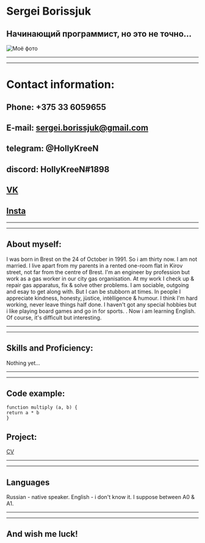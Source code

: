 # Sergei Borissjuk
## Начинающий программист, но это не точно...
![Моё фото](rsschool/Photo.jpg "Описание туту не будет")

*****
*****

# **Contact information:**
## **Phone:** +375 33 6059655
## **E-mail:** sergei.borissjuk@gmail.com
## **telegram:** @HollyKreeN
## **discord:** HollyKreeN#1898
## [VK](https://vk.com/panda_ne_huinya)
## [Insta](https://www.instagram.com/krasnaya_boroda_ne_beda)

*****
*****

## About myself:
I was born in Brest on the 24 of October in 1991. So i am thirty now. I am not married. I live apart from my parents in a rented one-room flat in Kirov street, not far from the centre of Brest.
I'm an engineer by profession but work as a gas worker in our city gas organisation. At my work I check up & repair gas apparatus, fix & solve other problems.
I am sociable, outgoing and esay to get along with. But I can be stubborn at times. In people I appreciate kindness, honesty, jùstice, intèlligence & humour.
I think I'm hard working, never leave things half done.
I haven't got any special hobbies but i like playing board games and go in for sports. . Now i am learning English. Of course, it's difficult  but interesting.

*****
*****

## Skills and Proficiency:
Nothing yet…

*****
*****

## Code example:
~~~
function multiply (a, b) {
return a * b
}
~~~

## Project:
[CV](https://github.com/HollyKreeN/rsschool-cv/blob/gh-pages/cv.md)

*****
*****

## Languages
Russian - native speaker.
English - i don't know it. I suppose between A0 & A1.

******
******
## And wish me luck!
